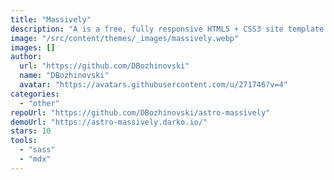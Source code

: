 ```yaml
---
title: "Massively"
description: "A is a free, fully responsive HTML5 + CSS3 site template designed by @ajlkn for HTML5 UP and released for free under the Creative Commons license."
image: "/src/content/themes/_images/massively.webp"
images: []
author:
  url: "https://github.com/DBozhinovski"
  name: "DBozhinovski"
  avatar: "https://avatars.githubusercontent.com/u/271746?v=4"
categories:
  - "other"
repoUrl: "https://github.com/DBozhinovski/astro-massively"
demoUrl: "https://astro-massively.darko.io/"
stars: 10
tools:
  - "sass"
  - "mdx"
---
```

